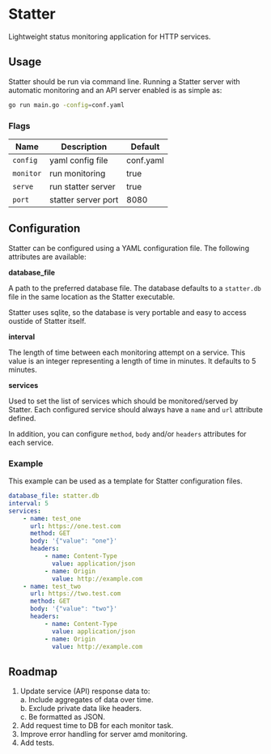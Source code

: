 # Statter

Lightweight status monitoring application for HTTP services.

## Usage

Statter should be run via command line. Running a Statter server with automatic 
monitoring and an API server enabled is as simple as:

```bash
go run main.go -config=conf.yaml
```

### Flags

Name | Description | Default
-----|-------------|--------
`config` | yaml config file | conf.yaml
`monitor` | run monitoring | true
`serve` | run statter server | true
`port` | statter server port | 8080

## Configuration

Statter can be configured using a YAML configuration file. The following
attributes are available:

**database_file**

A path to the preferred database file. The database defaults to a `statter.db`
file in the same location as the Statter executable. 

Statter uses sqlite, so the database is very portable and easy to access oustide
of Statter itself.
	
**interval**

The length of time between each monitoring attempt on a service. This value is 
an integer representing a length of time in minutes. It defaults to 5 minutes.

**services**

Used to set the list of services which should be monitored/served by Statter.
Each configured service should always have a `name` and `url` attribute defined.

In addition, you can configure `method`, `body` and/or `headers` attributes for
each service.

### Example

This example can be used as a template for Statter configuration files.

```yaml
database_file: statter.db
interval: 5
services:
    - name: test_one
      url: https://one.test.com
      method: GET
      body: '{"value": "one"}'
      headers:
          - name: Content-Type
            value: application/json
          - name: Origin
            value: http://example.com
    - name: test_two
      url: https://two.test.com
      method: GET
      body: '{"value": "two"}'
      headers:
          - name: Content-Type
            value: application/json
          - name: Origin
            value: http://example.com
```

## Roadmap

1. Update service (API) response data to:  
	a. Include aggregates of data over time.  
	b. Exclude private data like headers.  
	c. Be formatted as JSON.
2. Add request time  to DB for each monitor task.
3. Improve error handling for server amd monitoring.
4. Add tests.
